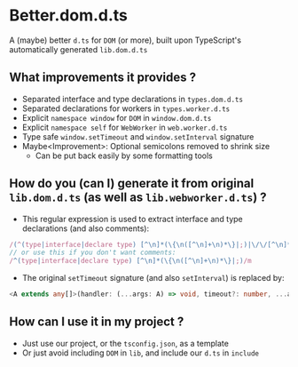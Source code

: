 # Better.dom.d.ts

A (maybe) better `d.ts` for `DOM` (or more),
built upon TypeScript's automatically generated `lib.dom.d.ts`

## What improvements it provides ?
* Separated interface and type declarations in `types.dom.d.ts`
* Separated declarations for workers in `types.worker.d.ts`
* Explicit `namespace window` for `DOM` in `window.dom.d.ts`
* Explicit `namespace self` for `WebWorker` in `web.worker.d.ts`
* Type safe `window.setTimeout` and `window.setInterval` signature
* Maybe\<Improvement>: Optional semicolons removed to shrink size
    * Can be put back easily by some formatting tools

## How do you (can I) generate it from original `lib.dom.d.ts` (as well as `lib.webworker.d.ts`) ?
* This regular expression is used to extract interface and type declarations (and also comments):
```ts
/(^(type|interface|declare type) [^\n]*(\{\n([^\n]+\n)*\}|;)|\/\/[^\n]*|\/\*.*?\*\/)/m
// or use this if you don't want comments:
/^(type|interface|declare type) [^\n]*(\{\n([^\n]+\n)*\}|;)/m
```
* The original `setTimeout` signature (and also `setInterval`) is replaced by:
```ts
<A extends any[]>(handler: (...args: A) => void, timeout?: number, ...arguments: A): number;
```

## How can I use it in my project ?

* Just use our project, or the `tsconfig.json`, as a template
* Or just avoid including `DOM` in `lib`, and include our `d.ts` in `include`
